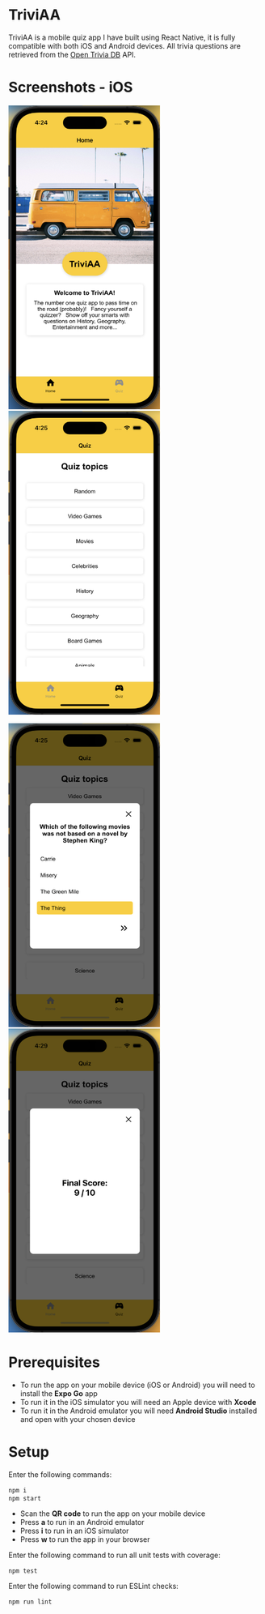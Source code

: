 # TriviAA

TriviAA is a mobile quiz app I have built using React Native, it is fully compatible with both iOS and Android devices. All trivia questions are retrieved from the [Open Trivia DB](https://opentdb.com/api_config.php) API.

# Screenshots - iOS

<img src="./assets/ios-home.png" width="300" height="600">     <img src="./assets/ios-quiz.png" width="300" height="600" style="margin-left: 10;">

<img src="./assets/ios-quiz-popup.png" width="300" height="600">     <img src="./assets/ios-finalscore.png" width="300" height="600">

# Prerequisites

- To run the app on your mobile device (iOS or Android) you will need to install the __Expo Go__ app
- To run it in the iOS simulator you will need an Apple device with __Xcode__
- To run it in the Android emulator you will need __Android Studio__ installed and open with your chosen device


# Setup

Enter the following commands:

``` 
npm i
npm start
```

- Scan the __QR code__ to run the app on your mobile device 
- Press __a__ to run in an Android emulator
- Press __i__ to run in an iOS simulator
- Press __w__ to run the app in your browser

Enter the following command to run all unit tests with coverage:

```
npm test
```

Enter the following command to run ESLint checks:

```
npm run lint
```

